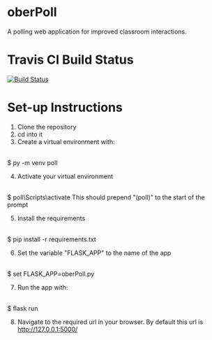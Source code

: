 # oberPoll

A polling web application for improved classroom interactions.


# Travis CI Build Status

[![Build Status](https://travis-ci.com/akshatphumbhra/oberPoll.svg?branch=master)](https://travis-ci.com/akshatphumbhra/oberPoll)

# Set-up Instructions

1) Clone the repository
2) cd into it
3) Create a virtual environment with:
<br>
          $ py -m venv poll

4) Activate your virtual environment
<br>
          $ poll\Scripts\activate
  This should prepend "(poll)" to the start of the prompt

5) Install the requirements
<br>
          $ pip install -r requirements.txt

6) Set the variable "FLASK_APP" to the name of the app
<br>
          $ set FLASK_APP=oberPoll.py

7) Run the app with:
<br>
          $ flask run

8) Navigate to the required url in your browser. By default this url is http://127.0.0.1:5000/
